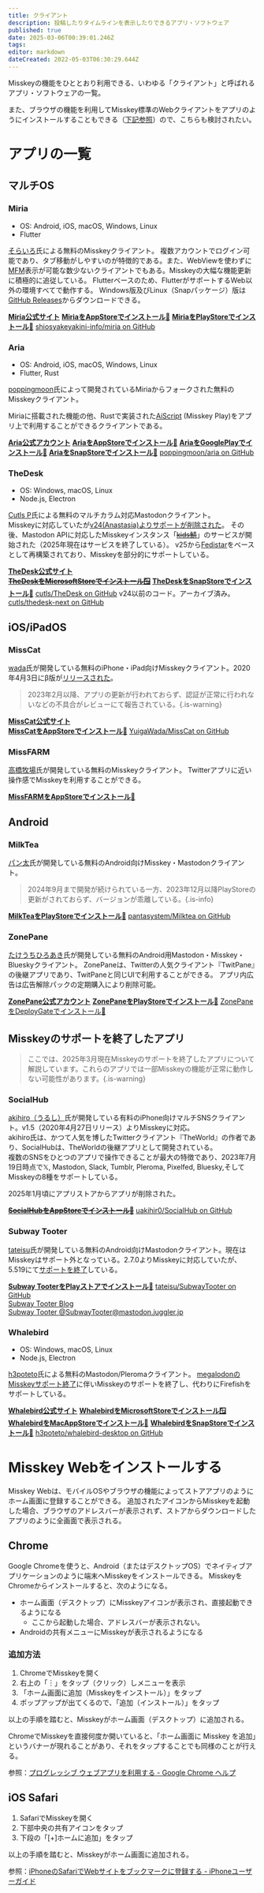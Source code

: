 ```yaml
---
title: クライアント
description: 投稿したりタイムラインを表示したりできるアプリ・ソフトウェア
published: true
date: 2025-03-06T00:39:01.246Z
tags: 
editor: markdown
dateCreated: 2022-05-03T06:30:29.644Z
---
```


<!-- 項目が大きくなったらこのページをディレクトリ化する -->
Misskeyの機能をひととおり利用できる、いわゆる「クライアント」と呼ばれるアプリ・ソフトウェアの一覧。  

また、ブラウザの機能を利用してMisskey標準のWebクライアントをアプリのようにインストールすることもできる（[下記参照](#misskey-web%E3%82%92%E3%82%A4%E3%83%B3%E3%82%B9%E3%83%88%E3%83%BC%E3%83%AB%E3%81%99%E3%82%8B)）ので、こちらも検討されたい。

# アプリの一覧
## マルチOS
### Miria
- OS: Android, iOS, macOS, Windows, Linux
- Flutter

[そらいろ](https://misskey.io/@shiosyakeyakini)氏による無料のMisskeyクライアント。
複数アカウントでログイン可能であり、タブ移動がしやすいのが特徴的である。また、WebViewを使わずに[MFM](../function/mfm)表示が可能な数少ないクライアントでもある。Misskeyの大幅な機能更新に積極的に追従している。
Flutterベースのため、FlutterがサポートするWeb以外の環境すべてで動作する。
Windows版及びLinux（Snapパッケージ）版は[GitHub Releases](https://github.com/shiosyakeyakini-info/miria/releases)からダウンロードできる。

**[Miria公式サイト](https://shiosyakeyakini.info/miria_web/index.html)**
**[MiriaをAppStoreでインストール🍎](https://apps.apple.com/jp/app/miria/id6449201469)**
**[MiriaをPlayStoreでインストール🤖](https://play.google.com/store/apps/details?id=info.shiosyakeyakini.miria)**
[shiosyakeyakini-info/miria on GitHub](https://github.com/shiosyakeyakini-info/miria)


### Aria
- OS: Android, iOS, macOS, Windows, Linux
- Flutter, Rust

[poppingmoon](https://github.com/poppingmoon)氏によって開発されているMiriaからフォークされた無料のMisskeyクライアント。

Miriaに搭載された機能の他、Rustで実装された[AiScript](/function/AiScript) (Misskey Play)をアプリ上で利用することができるクライアントである。

**[Aria公式アカウント](https://misskey.io/@aria_app)**
**[AriaをAppStoreでインストール🍎](https://apps.apple.com/app/aria-for-misskey/id6499410880)**
**[AriaをGooglePlayでインストール🤖](https://play.google.com/store/apps/details?id=com.poppingmoon.aria)**
**[AriaをSnapStoreでインストール🐧](https://snapcraft.io/aria)**
[poppingmoon/aria on GitHub](https://github.com/poppingmoon/aria)



### TheDesk
- OS: Windows, macOS, Linux  
- Node.js, Electron

[Cutls P](https://2m.cutls.com/@Cutls)氏による無料のマルチカラム対応Mastodonクライアント。  
Misskeyに対応していたが[v24(Anastasia)よりサポートが削除された](https://github.com/cutls/TheDesk/releases/tag/v24.0.0)。
その後、Mastodon APIに対応したMisskeyインスタンス「~~[kids鯖](https://kids.0px.io/)~~」のサービスが開始された（2025年現在はサービスを終了している）。
v25から[Fedistar](https://fedistar.net)をベースとして再構築されており、Misskeyを部分的にサポートしている。

**[TheDesk公式サイト](https://thedesk.top/)**  
~~**[TheDeskをMicrosoftStoreでインストール🪟](https://www.microsoft.com/store/productId/9P2NDNZ0GWZF)**~~
**[TheDeskをSnapStoreでインストール🐧](https://snapcraft.io/thedesk)**
[cutls/TheDesk on GitHub](https://github.com/cutls/TheDesk) v24以前のコード。アーカイブ済み。
[cutls/thedesk-next on GitHub](https://github.com/cutls/thedesk-next)

## iOS/iPadOS
### MissCat
[wada](https://misskey.io/@wada)氏が開発している無料のiPhone・iPad向けMisskeyクライアント。2020年4月3日にβ版が[リリースされた](https://misskey.io/notes/85nl8qgjsf)。

> 2023年2月以降、アプリの更新が行われておらず、認証が正常に行われないなどの不具合がレビューにて報告されている。{.is-warning}

**[MissCat公式サイト](https://yuiga.dev/misscat/)**  
**[MissCatをAppStoreでインストール🍎](https://apps.apple.com/jp/app/id1505059993)**
[YuigaWada/MissCat on GitHub](https://github.com/YuigaWada/MissCat)

### MissFARM
[高橋牧場](https://misskey.io/@SvEzs)氏が開発している無料のMisskeyクライアント。
Twitterアプリに近い操作感でMisskeyを利用することができる。

**[MissFARMをAppStoreでインストール🍎](https://apps.apple.com/jp/app/id6468420277)**

## Android
### MilkTea
[パン太](https://misskey.io/@Panta)氏が開発している無料のAndroid向けMisskey・Mastodonクライアント。

> 2024年9月まで開発が続けられている一方、2023年12月以降PlayStoreの更新がされておらず、バージョンが乖離している。{.is-info}


**[MilkTeaをPlayStoreでインストール🤖](https://play.google.com/store/apps/details?id=jp.panta.misskeyandroidclient)**
[pantasystem/Milktea on GitHub](https://github.com/pantasystem/Milktea)

### ZonePane
[たけうちひろあき](https://fedibird.com/@takke)氏が開発している無料のAndroid用Mastodon・Misskey・Blueskyクライアント。
ZonePaneは、Twitterの人気クライアント『TwitPane』の後継アプリであり、TwitPaneと同じUIで利用することができる。
アプリ内広告は広告解除パックの定期購入により削除可能。

**[ZonePane公式アカウント](https://fedibird.com/@zonepane)**
**[ZonePaneをPlayStoreでインストール🤖](https://play.google.com/store/apps/details?id=com.zonepane)**
[ZonePaneをDeployGateでインストール🤖](https://deploygate.com/distributions/5059f5a50da677b5eed9081b46cf48753658662a)

## Misskeyのサポートを終了したアプリ
> ここでは、2025年3月現在Misskeyのサポートを終了したアプリについて解説しています。これらのアプリでは一部Misskeyの機能が正常に動作しない可能性があります。{.is-warning}
### SocialHub
[akihiro（うるし）](https://misskey.io/@U_Akihir0)氏が開発している有料のiPhone向けマルチSNSクライアント。v1.5（2020年4月27日リリース）よりMisskeyに対応。  
akihiro氏は、かつて人気を博したTwitterクライアント『TheWorld』の作者であり、SocialHubは、TheWorldの後継アプリとして開発されている。  
複数のSNSをひとつのアプリで操作できることが最大の特徴であり、2023年7月19日時点で𝕏, Mastodon, Slack, Tumblr, Pleroma, Pixelfed, Bluesky,そしてMisskeyの8種をサポートしている。

2025年1月頃にアプリストアからアプリが削除された。

~~**[SocialHubをAppStoreでインストール🍎](https://apps.apple.com/jp/app/id1474451582)**~~
[uakihir0/SocialHub on GitHub](https://github.com/uakihir0/SocialHub)

### Subway Tooter
[tateisu](https://mastodon.juggler.jp/@tateisu)氏が開発している無料のAndroid向けMastodonクライアント。現在はMisskeyはサポート外となっている。2.7.0よりMisskeyに対応していたが、5.519にて[サポートを終了](https://github.com/tateisu/SubwayTooter/releases/tag/v5.519)している。

**[Subway TooterをPlayストアでインストール🤖](https://play.google.com/store/apps/details?id=jp.juggler.subwaytooter&hl=ja)**
[tateisu/SubwayTooter on GitHub](https://github.com/tateisu/SubwayTooter)  
[Subway Tooter Blog](http://subwaytooter.hatenadiary.jp/)  
[Subway Tooter @SubwayTooter@mastodon.juggler.jp](https://mastodon.juggler.jp/@SubwayTooter)   

### Whalebird
- OS: Windows, macOS, Linux  
- Node.js, Electron

[h3poteto](https://pleroma.io/users/h3poteto)氏による無料のMastodon/Pleromaクライアント。
[megalodonのMisskeyサポート終了](https://h3poteto.hatenablog.com/entry/2023/09/25/220706)に伴いMisskeyのサポートを終了し、代わりにFirefishをサポートしている。

**[Whalebird公式サイト](https://whalebird.social/ja)**
**[WhalebirdをMicrosoftStoreでインストール🪟](https://apps.microsoft.com/store/detail/whalebird/9NBW4CSDV5HC)**
**[WhalebirdをMacAppStoreでインストール🍎](https://apps.apple.com/jp/app/whalebird/id6445864587)**
**[WhalebirdをSnapStoreでインストール🐧](https://snapcraft.io/whalebird)**
[h3poteto/whalebird-desktop on GitHub](https://github.com/h3poteto/whalebird-desktop)
# Misskey Webをインストールする
Misskey Webは、モバイルOSやブラウザの機能によってストアアプリのようにホーム画面に登録することができる。
追加されたアイコンからMisskeyを起動した場合、ブラウザのアドレスバーが表示されず、ストアからダウンロードしたアプリのように全画面で表示される。


## Chrome
Google Chromeを使うと、Android（またはデスクトップOS）でネイティブアプリケーションのように端末へMisskeyをインストールできる。
MisskeyをChromeからインストールすると、次のようになる。

- ホーム画面（デスクトップ）にMisskeyアイコンが表示され、直接起動できるようになる
  * ここから起動した場合、アドレスバーが表示されない。
- Androidの共有メニューにMisskeyが表示されるようになる

### 追加方法
1. ChromeでMisskeyを開く
2. 右上の「︙」をタップ（クリック）しメニューを表示
3. 「ホーム画面に追加（Misskeyをインストール）」をタップ
4. ポップアップが出てくるので、「追加（インストール）」をタップ

以上の手順を踏むと、Misskeyがホーム画面（デスクトップ）に追加される。

ChromeでMisskeyを直接何度か開いていると、「ホーム画面に Misskey を追加」というバナーが現れることがあり、それをタップすることでも同様のことが行える。

参照：[プログレッシブ ウェブアプリを利用する - Google Chrome ヘルプ](https://support.google.com/chrome/answer/9658361?hl=ja&co=GENIE.Platform%3DAndroid&oco=1)

## iOS Safari
1. SafariでMisskeyを開く
2. 下部中央の共有アイコンをタップ
3. 下段の「[+]ホームに追加」をタップ

以上の手順を踏むと、Misskeyがホーム画面に追加される。

参照：[iPhoneのSafariでWebサイトをブックマークに登録する - iPhoneユーザーガイド](https://support.apple.com/ja-jp/guide/iphone/iph42ab2f3a7/ios) 

